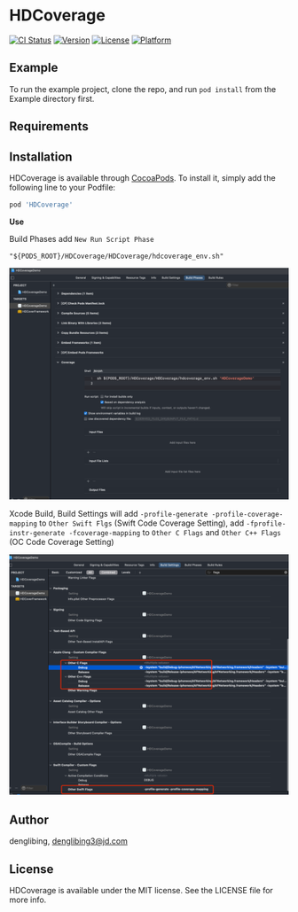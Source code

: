 # HDCoverage

[![CI Status](https://img.shields.io/travis/denglibing/HDCoverage.svg?style=flat)](https://travis-ci.org/denglibing/HDCoverage)
[![Version](https://img.shields.io/cocoapods/v/HDCoverage.svg?style=flat)](https://cocoapods.org/pods/HDCoverage)
[![License](https://img.shields.io/cocoapods/l/HDCoverage.svg?style=flat)](https://cocoapods.org/pods/HDCoverage)
[![Platform](https://img.shields.io/cocoapods/p/HDCoverage.svg?style=flat)](https://cocoapods.org/pods/HDCoverage)

## Example

To run the example project, clone the repo, and run `pod install` from the Example directory first.

## Requirements

## Installation

HDCoverage is available through [CocoaPods](https://cocoapods.org). To install
it, simply add the following line to your Podfile:

```ruby
pod 'HDCoverage'
```



**Use**

Build Phases add `New Run Script Phase`

```
"${PODS_ROOT}/HDCoverage/HDCoverage/hdcoverage_env.sh"
```

![image-20211022143825535](./Img/image-20211022143825535.png)



Xcode Build, Build Settings will add `-profile-generate -profile-coverage-mapping` to `Other Swift Flgs` (Swift Code Coverage Setting), add `-fprofile-instr-generate -fcoverage-mapping` to `Other C Flags` and `Other C++ Flags` (OC Code Coverage Setting)

![image-20211022144208211](./Img/image-20211022144208211.png)

## Author

denglibing, denglibing3@jd.com

## License

HDCoverage is available under the MIT license. See the LICENSE file for more info.
